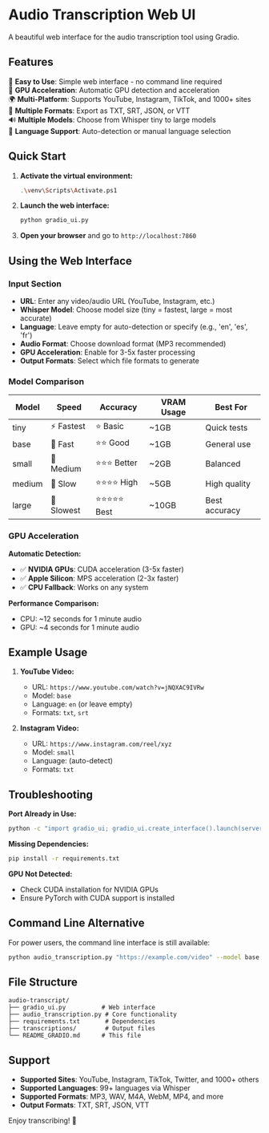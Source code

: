 # Audio Transcription Web UI

A beautiful web interface for the audio transcription tool using Gradio.

## Features

🎵 **Easy to Use**: Simple web interface - no command line required  
🚀 **GPU Acceleration**: Automatic GPU detection and acceleration  
🌍 **Multi-Platform**: Supports YouTube, Instagram, TikTok, and 1000+ sites  
📝 **Multiple Formats**: Export as TXT, SRT, JSON, or VTT  
🔊 **Multiple Models**: Choose from Whisper tiny to large models  
🎯 **Language Support**: Auto-detection or manual language selection

## Quick Start

1. **Activate the virtual environment:**

   ```bash
   .\venv\Scripts\Activate.ps1
   ```

2. **Launch the web interface:**

   ```bash
   python gradio_ui.py
   ```

3. **Open your browser** and go to `http://localhost:7860`

## Using the Web Interface

### Input Section

- **URL**: Enter any video/audio URL (YouTube, Instagram, etc.)
- **Whisper Model**: Choose model size (tiny = fastest, large = most accurate)
- **Language**: Leave empty for auto-detection or specify (e.g., 'en', 'es', 'fr')
- **Audio Format**: Choose download format (MP3 recommended)
- **GPU Acceleration**: Enable for 3-5x faster processing
- **Output Formats**: Select which file formats to generate

### Model Comparison

| Model  | Speed      | Accuracy        | VRAM Usage | Best For      |
| ------ | ---------- | --------------- | ---------- | ------------- |
| tiny   | ⚡ Fastest | ⭐ Basic        | ~1GB       | Quick tests   |
| base   | 🏃 Fast    | ⭐⭐ Good       | ~1GB       | General use   |
| small  | 🚶 Medium  | ⭐⭐⭐ Better   | ~2GB       | Balanced      |
| medium | 🐌 Slow    | ⭐⭐⭐⭐ High   | ~5GB       | High quality  |
| large  | 🐢 Slowest | ⭐⭐⭐⭐⭐ Best | ~10GB      | Best accuracy |

### GPU Acceleration

**Automatic Detection:**

- ✅ **NVIDIA GPUs**: CUDA acceleration (3-5x faster)
- ✅ **Apple Silicon**: MPS acceleration (2-3x faster)
- ✅ **CPU Fallback**: Works on any system

**Performance Comparison:**

- CPU: ~12 seconds for 1 minute audio
- GPU: ~4 seconds for 1 minute audio

## Example Usage

1. **YouTube Video:**

   - URL: `https://www.youtube.com/watch?v=jNQXAC9IVRw`
   - Model: `base`
   - Language: `en` (or leave empty)
   - Formats: `txt`, `srt`

2. **Instagram Video:**
   - URL: `https://www.instagram.com/reel/xyz`
   - Model: `small`
   - Language: (auto-detect)
   - Formats: `txt`

## Troubleshooting

**Port Already in Use:**

```bash
python -c "import gradio_ui; gradio_ui.create_interface().launch(server_port=7861)"
```

**Missing Dependencies:**

```bash
pip install -r requirements.txt
```

**GPU Not Detected:**

- Check CUDA installation for NVIDIA GPUs
- Ensure PyTorch with CUDA support is installed

## Command Line Alternative

For power users, the command line interface is still available:

```bash
python audio_transcription.py "https://example.com/video" --model base --use-gpu
```

## File Structure

```
audio-transcript/
├── gradio_ui.py          # Web interface
├── audio_transcription.py # Core functionality
├── requirements.txt       # Dependencies
├── transcriptions/        # Output files
└── README_GRADIO.md      # This file
```

## Support

- **Supported Sites**: YouTube, Instagram, TikTok, Twitter, and 1000+ others
- **Supported Languages**: 99+ languages via Whisper
- **Supported Formats**: MP3, WAV, M4A, WebM, MP4, and more
- **Output Formats**: TXT, SRT, JSON, VTT

Enjoy transcribing! 🎉
